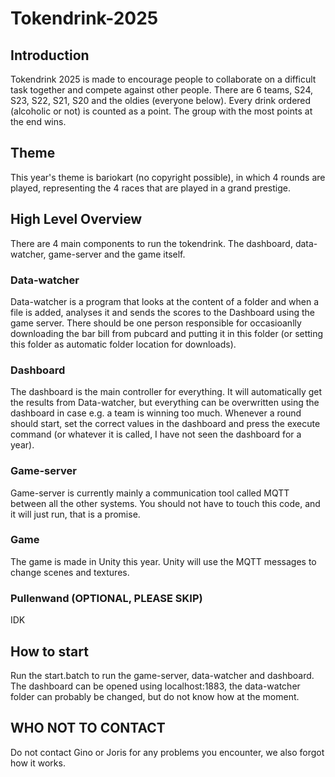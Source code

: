 # Tokendrink-2025

## Introduction
Tokendrink 2025 is made to encourage people to collaborate on a difficult task together and compete against other people. There are 6 teams, S24, S23, S22, S21, S20 and the oldies (everyone below). Every drink ordered (alcoholic or not) is counted as a point. The group with the most points at the end wins.

## Theme
This year's theme is bariokart (no copyright possible), in which 4 rounds are played, representing the 4 races that are played in a grand prestige. 

## High Level Overview
There are 4 main components to run the tokendrink. The dashboard, data-watcher, game-server and the game itself.
### Data-watcher
Data-watcher is a program that looks at the content of a folder and when a file is added, analyses it and sends the scores to the Dashboard using the game server. There should be one person responsible for occasioanlly downloading the bar bill from pubcard and putting it in this folder (or setting this folder as automatic folder location for downloads).
### Dashboard
The dashboard is the main controller for everything. It will automatically get the results from Data-watcher, but everything can be overwritten using the dashboard in case e.g. a team is winning too much. Whenever a round should start, set the correct values in the dashboard and press the execute command (or whatever it is called, I have not seen the dashboard for a year).
### Game-server
Game-server is currently mainly a communication tool called MQTT between all the other systems. You should not have to touch this code, and it will just run, that is a promise.
### Game
The game is made in Unity this year. Unity will use the MQTT messages to change scenes and textures.

### Pullenwand (OPTIONAL, PLEASE SKIP)
IDK

## How to start
Run the start.batch to run the game-server, data-watcher and dashboard. The dashboard can be opened using localhost:1883, the data-watcher folder can probably be changed, but do not know how at the moment.

## WHO NOT TO CONTACT
Do not contact Gino or Joris for any problems you encounter, we also forgot how it works.
